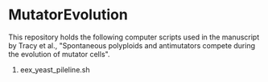 # MutatorEvolution
This repository holds the following computer scripts used in the manuscript by Tracy et al., "Spontaneous polyploids and antimutators compete during the evolution of mutator cells".

1) eex_yeast_pileline.sh   





